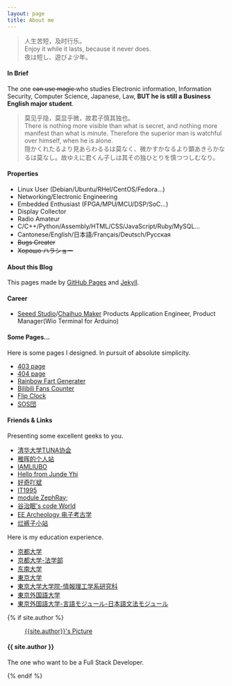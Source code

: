 ```yaml
---
layout: page
title: About me 
---
```


<div class="me">
    <blockquote>
    <p>
    人生苦短，及时行乐。<br>
    Enjoy it while it lasts, because it never does.<br>
    夜は短し、遊びよ少年。<br>
    </p>
    </blockquote>
    <h4>In Brief</h4>
    <p>
        The one <s> can use magic </s> who studies Electronic information, Information Security, Computer Science, Japanese, Law, 
        <strong>BUT he is still a Business English major student</strong>.
    </p>
    <blockquote>
    <p>
    莫见乎隐，莫显乎微，故君子慎其独也。<br>
    There is nothing more visible than what is secret, and nothing more manifest than what is minute. Therefore the superior man is watchful over himself, when he is alone.<br>
    隠かくれたるより見あらわるるは莫なく、微かすかなるより顕あきらかなるは莫なし。故ゆえに君くん子しは其その独ひとりを慎つつしむなり。<br>
    </p>
    </blockquote>
    <h4>Properties</h4>
    <ul>
        <li>Linux User (Debian/Ubuntu/RHel/CentOS/Fedora...)</li>
        <li>Networking/Electronic Engineering</li>
        <li>Embedded Enthusiast (FPGA/MPU/MCU/DSP/SoC...)</li>
        <li>Display Collector</li>
        <li>Radio Amateur</li>
        <li>C/C++/Python/Assembly/HTML/CSS/JavaScript/Ruby/MySQL...</li>
        <li>Cantonese/English/日本語/Français/Deutsch/Русская</li>
        <li><s> Bugs Creater </s></li>
        <li><s> Хорошо ハラショー </s></li>
    </ul>
    <h4>About this Blog</h4>
    <p>This pages made by <a href="https://pages.github.com/">GitHub Pages</a> and <a href="http://jekyll.com.cn/">Jekyll</a>. </p>
    <h4>Career</h4>
    <ul>
        <li><a href="https://www.seeed.cc/">Seeed Studio</a>/<a href="https://www.chaihuo.org/">Chaihuo Maker</a> Products Application Engineer, Product Manager(Wio Terminal for Arduino)</li>
    </ul>
    <h4>Some Pages...</h4>
    <p>
        Here is some pages I designed. In pursuit of absolute simplicity.
    </p>
    <ul>
        <li><a href="https://icing.fun/post/">403 page</a></li>
        <li><a href="https://icing.fun/500.html">404 page</a></li>
        <li><a href="https://icingtomato.gitee.io/chp/index.html">Rainbow Fart Generater</a></li>
        <li><a href="http://icingtomato.gitee.io/simple-tool-pages/bilibili-fans/#15261940">Bilibili Fans Counter</a></li>
        <li><a href="http://icingtomato.gitee.io/simple-tool-pages/flip-clock/">Flip Clock</a></li>
        <li><a href="http://icingtomato.gitee.io/sosdan/index.html">SOS団</a></li>
    </ul>
    <h4>Friends & Links</h4>
    <p>
        Presenting some excellent geeks to you.
    </p>
    <ul>
        <li><a href="https://tuna.moe/">清华大学TUNA协会</a></li>
        <li><a href="http://www.pengzhihui.xyz/">稚晖的个人站</a></li>
        <li><a href="https://blogs.oopswow.com/">IAMLIUBO</a></li>
        <li><a href="https://www.yhi.moe/">Hello from Junde Yhi</a></li>
        <li><a href="http://www.haoqiabin.cn/">好奇吖斌</a></li>
        <li><a href="http://www.it1995.cn/">IT1995</a></li>
        <li><a href="https://zephray.me/">module ZephRay;</a></li>
        <li><a href="http://www.guzhimian.fun/">谷治眠's code World</a></li>
        <li><a href="http://7400.me/">EE Archeology 电子考古学</a></li>
        <li><a href="https://blog.lkzstudio.com/">烂裤子小站</a></li>
    </ul>
    <p>
        Here is my education experience.
    </p>
    <ul>
        <li><a href="https://www.kyoto-u.ac.jp/ja">京都大学</a></li>
        <li><a href="https://law.kyoto-u.ac.jp/undergraduate/">京都大学-法学部</a></li>
        <li><a href="https://www.seu.edu.cn/">东南大学</a></li>
        <li><a href="https://www.u-tokyo.ac.jp/ja/index.html">東京大学</a></li>
        <li><a href="https://www.i.u-tokyo.ac.jp/">東京大学大学院-情報理工学系研究科</a></li>
        <li><a href="http://www.tufs.ac.jp/">東京外国語大学</a></li>
        <li><a href="http://www.coelang.tufs.ac.jp/mt/ja/gmod/">東京外国語大学-言語モジュール-日本語文法モジュール</a></li>
    </ul>
</div>

<footer class="post-footer">
    <!-- If we want to display author's name and bio -->
    {% if site.author %}
        <figure class="author-image">
            <a class="img" href="{{'/' | relative_url }}" style="background-image: url({{'/assets/images/profile.png' | relative_url}})">
            <span class="hidden">{{site.author}}'s Picture</span></a>
        </figure>
        <section class="author">
            <!-- Author Name -->
            <h4> {{ site.author }} </h4>
            <!-- Author Bio -->
            <p>The one who want to be a Full Stack Developer.</p>
        </section>
    {% endif %}
</footer>